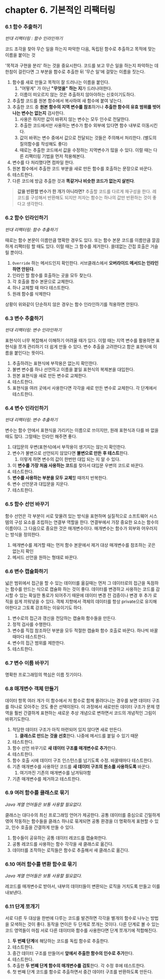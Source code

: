 # chapter 6. 기본적인 리팩터링

### 6.1 함수 추출하기

*반대 리팩터링 : 함수 인라인하기*

코드 조각을 찾아 무슨 일을 하는지 파악한 다음, 독립된 함수로 추출하고 목적에 맞는 이름을 붙이는 것

'목적과 구현을 분리' 하는 것을 중요시한다. 코드를 보고 무슨 일을 하는지 파악하는 데 한참이 걸린다면 그 부분을 함수로 추출한 뒤 '무슨 일'에 걸맞는 이름을 짓는다.

1. 함수를 새로 만들고 목적이 잘 드러나는 이름을 붙인다. 
	1. "어떻게" 가 아닌 **"무엇을" 하는 지**가 드러나야한다.
	2. 이름이 떠오르지 않는 것은 추출하지 않아야하는 신호이기도하다.
2. 추출할 코드를 원본 함수에서 복사하여 새 함수에 붙여 넣는다.
3. 추출한 코드 중 **원본 함수의 지역 변수를 참조**하거나 **추출한 함수의 유효 범위를 벗어나는 변수는 없는지** 검사한다.
	1. 사용은 하지만 값이 바뀌지 않는 변수는 모두 인수로 전달한다.
	2. 추출한 코드에서만 사용하는 변수가 함수 외부에 있다면 함수 내부로 이동시킨다.
	3. 값이 바뀌는 변수 중에서 값으로 전달되는 것들은 주의해서 처리한다. (별도의 질의함수를 작성해도 좋다)
	4. 때로는 추출한 코드에서 값을 수정하는 지역변수가 많을 수 있다. 이럴 때는 다른 리팩터링 기법을 먼저 적용해본다.
4. 변수를 다 처리했다면 컴파일 한다.
5. 원본 함수에서 추출한 코드 부분을 새로 만든 함수를 호출하는 문장으로 바꾼다.
6. 테스트한다.
7. 다른 코드에 방금 추출한 것과 **똑같거나 비슷한 코드가 없는지 살핀다**.

> **값을 반환할 변수가 한 개가 아니라면?**
> 추출할 코드를 다르게 재구성을 한다. 레코드를 구성해서 반환해도 되지만 저자는 함수는 하나의 값만 반환하는 것이 좋다고 생각한다.

### 6.2 함수 인라인하기

*반대 리팩터링: 함수 추출하기*

때로는 함수 본문이 이름만큼 명확한 경우도 있다. 또는 함수 본문 코드를 이름만큼 깔끔하게 리팩터링 할 때도 있다. 이럴 때는 그 함수를 제거한다. 쓸데없는 간접 호출은 거슬릴 뿐이다.

1. `Override` 하는 메서드인지 확인한다. 서브클래스에서 **오버라이드 메서드는 인라인 하면 안된다**.
2. 인라인 할 함수를 호출하는 곳을 모두 찾는다.
3. 각 호출을 함수 본문으로 교체한다.
4. 하나 교체할 때 마다 테스트한다.
5. 원래 함수를 삭제한다

상황이 위와같이 단순하지 않은 경우는 함수 인라인하기를 적용하면 안된다.

### 6.3 변수 추출하기

*반대 리팩터링: 변수 인라인하기*

표현식이 너무 복잡해서 이해하기 어려울 때가 있다. 이럴 때는 지역 변수를 활용하면 표현식을 쪼개 관리하기 더 쉽게 만들 수 있다.
변수 추출을 고려한다고 함은 표현식에 이름을 붙인다는 뜻이다.

1. 추출하려는 표현식에 부작용은 없는지 확인한다.
2. 불변 변수를 하나 선언하고 이름을 붙일 표현식의 복제본을 대입한다.
3. 원본 표현식을 새로 만든 변수로 교체한다.
4. 테스트한다.
5. 표현식을 여러 곳에서 사용한다면 각각을 새로 만든 변수로 교체한다. 각 단계에서 테스트한다.

### 6.4 변수 인라인하기

*반대 리팩터링: 변수 추출하기*

변수는 함수 안에서 표현식을 가리키는 이름으로 쓰이지만, 원래 표현식과 다를 바 없을 때도 많다.
그럴때는 인라인 해주면 좋다.

1. 대입문의 우변(표현식)에서 부작용이 생기지는 않는지 확인한다.
2. 변수가 불변으로 선언되지 않았다면 **불변으로 만든 후 테스트**한다.
	1. 이렇게 하면 변수의 값이 한번만 대입 되는 지 알 수 있다.
3. 이 **변수를 가장 처음 사용하는 코드**를 찾아서 대입문 우변의 코드로 바꾼다.
4. 테스트한다.
5. **변수를 사용하는 부분을 모두 교체**할 때까지 반복한다.
6. 변수 선언문과 대입문을 지운다.
7. 테스트한다.

### 6.5 함수 선언 바꾸기
함수 선언은 각 부분이 서로 맞물려 있는 방식을 표현하며 실질적으로 소프트웨어 시스템의 구성 요소를 조립하는 연결부 역할을 한다.
연결부에서 가장 중요한 요소는 함수의 이름이다. 
그 다음으로 중요한 것은 매개변수이다. 매개변수는 함수가 외부와 어우러지는 방식을 정의한다.

1. 매개변수를 제거할 때는 먼저 함수 본문에서 제거 대상 매개변수를 참조하는 곳은 없는지 확인
2. 메서드 선언을 원하는 형태로 바꾼다.


### 6.6 변수 캡슐화하기
넓은 범위에서 접근을 할 수 있는 데이터를 옮길때는 먼저 그 데이터로의 접근을 독점하는 함수를 만드는 식으로 캡슐화 하는 것이 좋다.
데이터를 변경하고 사용하는 코드를 감시할 수 있는 확실한 통로가 되어주기 때문에 데이터 변경 전 검증이나 변경 후 추가 로직을 쉽게 끼워넣을 수 있다.
객체 지향에서 객체의 데이터를 항상 private으로 유지해야한다고 그토록 강조하는 이유이기도 하다.

1. 변수로의 접근과 갱신을 전담하는 캡슐화 함수들을 만든다.
2. 정적 검사를 수행한다.
3. 변수를 직접 참조하던 부분을 모두 적절한 캡슐화 함수 호출로 바꾼다. 하나씩 바꿀때마다 테스트한다.
4. 변수의 접근 범위를 제한한다.
5. 테스트한다.

### 6.7 변수 이름 바꾸기
명확한 프로그래밍의 핵심은 이름 짓기이다. 

### 6.8 매개변수 객체 만들기
데이터 항목 여러 개가 이 함수에서 저 함수로 함께 몰려다니는 경우를 보면 데이터 구조를 하나로 모아주는 것도 좋은 선택이된다.
이 과정에서 새로만든 데이터 구조가 문제 영역을 훨씬 간결하게 표현하는 새로운 추상 개념으로 변하면서 코드의 개념적인 그림이 바뀌기도한다. 

1. 적당한 데이터 구조가 아직 마련되어 있지 않다면 새로 만든다.
	1. **클래스로 만드는 것을 선호**한다. 나중에 메서드를 붙일 수 있기 때문
2. 테스트한다.
3. 함수 선언 바꾸기로 **새 데이터 구조를 매개변수로 추가**한다.
4. 테스트한다.
5. 함수 호출 시에 데이터 구조 인스턴스를 넘기도록 수정. 바꿀때마다 테스트한다.
6. 기존 매개변수를 사용하던 코드를 **새 데이터 구조의 원소를 사용하도록** 바꾼다.
	1. 여기까진 기존의 매개변수를 남겨둬야함
7. 기존 매개변수를 제거하고 테스트한다.

### 6.9 여러 함수를 클래스로 묶기

*Java 계열 언어들은 보통 사용할 필요없다.*

클래스는 대다수의 최신 프로그래밍 언어가 제공한다. 공통 데이터를 중심으로 긴밀하게 엮여 작동하는 함수들을 클래스 하나로 묶게되면 공통 환경을 더 명확하게 표현할 수 있고, 인수 호출을 간결하게 만들 수 있다.

1. 함수들이 공유하는 공통 데이터 레코드를 캡슐화한다.
2. 공통 레코드를 사용하는 함수 각각을 새 클래스로 옮긴다.
3. 데이터를 조작하는 로직들은 함수로 추출해서 새 클래스로 옮긴다.

### 6.10 여러 함수를 변환 함수로 묶기

*Java 계열 언어들은 보통 사용할 필요없다.*

레코드를 매개변수로 받아서, 내부의 데이터들이 변환되는 로직을 거치도록 만들고 이를 내보낸다.

### 6.11 단계 쪼개기

서로 다른 두 대상을 한번에 다루는 코드를 발견하면 각각을 별개의 함수로 나누는 방법을 모색하는 것이 좋다. 동작을 연이은 두 단계로 쪼개는 것이다.
다른 단계로 볼 수 있는 코드 영역들이 마침 서로 다른 데이터와 함수를 사용한다면 단계 쪼개기에 적합해진다.

1. **두 번째 단계**에 해당하는 코드를 독립 함수로 추출한다.
2. 테스트한다.
3. 중간 데이터 구조를 만들어서 **앞에서 추출한 함수의 인수로 추가**한다.
4. 테스트한다.
5. 추출한 **두 번째 단계 함수의 매개변수를 검토**한다. 각 수정 후에 테스트한다.
6. 첫 번째 단계 코드를 함수로 추출하면서 중간 데이터 구조를 반환하도록 만든다.